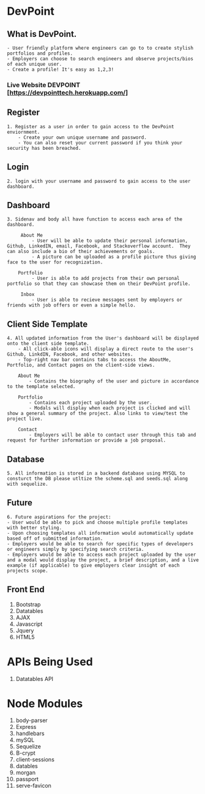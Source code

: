 # DevPoint  

## What is DevPoint.
	- User friendly platform where engineers can go to to create stylish portfolios and profiles.
	- Employers can choose to search engineers and observe projects/bios of each unique user.
	- Create a profile! It's easy as 1,2,3!

### Live Website DEVPOINT [https://devpointtech.herokuapp.com/]

## Register

	1. Register as a user in order to gain access to the DevPoint enviornment.
	    - Create your own unique username and password. 
	    - You can also reset your current password if you think your security has been breached.  

## Login

	2. login with your username and password to gain access to the user dashboard.

## Dashboard

	3. Sidenav and body all have function to access each area of the dashboard.
	
		 About Me
			 - User will be able to update their personal information, Github, LinkedIN, email, Facebook, and Stackoverflow account.  They can also include a bio of their achievements or goals. 
			 - A picture can be uploaded as a profile picture thus giving face to the user for recognization.
			 
		Portfolio 
			 - User is able to add projects from their own personal portfolio so that they can showcase them on their DevPoint profile.
			 
	   	 Inbox
			 - User is able to recieve messages sent by employers or friends with job offers or even a simple hello.

## Client Side Template
	4. All updated information from the User's dashboard will be displayed onto the client side template.
		- All click-able icons will display a direct route to the user's Github, LinkdIN, Facebook, and other websites.
		- Top-right nav bar contains tabs to access the AboutMe, Portfolio, and Contact pages on the client-side views.
		
		About Me
			- Contains the biography of the user and picture in accordance to the template selected.
				
		Portfolio
			- Contains each project uploaded by the user.	
			- Modals will display when each project is clicked and will show a general summary of the project. Also links to view/test the project live.
				
		Contact
			- Employers will be able to contact user through this tab and request for further information or provide a job proposal.

## Database

    5. All information is stored in a backend database using MYSQL to consturct the DB please utltize the scheme.sql and seeds.sql along with sequelize.

## Future

    6. Future aspirations for the project: 
	- User would be able to pick and choose multiple profile templates with better styling.  
	- Upon choosing templates all information would automatically update based off of submitted information.	
	- Employers would be able to search for specific types of developers or engineers simply by specifying search criteria. 
	- Employers would be able to access each project uploaded by the user and a modal would display the project, a brief description, and a live example (if applicable) to give employers clear insight of each projects scope.

## Front End

1. Bootstrap
2. Datatables
3. AJAX
4. Javascript
5. Jquery
6. HTML5

# APIs Being Used 
1. Datatables API

# Node Modules
1. body-parser
2. Express
3. handlebars
4. mySQL
5. Sequelize
6. B-crypt
7. client-sessions
8. datables
9. morgan
10. passport
11. serve-favicon

